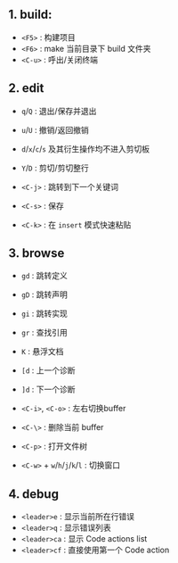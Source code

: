 ## 1. build:
+ `<F5>` : 构建项目
+ `<F6>` : make 当前目录下 build 文件夹
+ `<C-u>` : 呼出/关闭终端

## 2. edit
+ `q`/`Q` : 退出/保存并退出
+ `u`/`U` : 撤销/返回撤销
+ `d`/`x`/`c`/`s` 及其衍生操作均不进入剪切板
+ `Y`/`D` : 剪切/剪切整行

+ `<C-j>` : 跳转到下一个关键词 
+ `<C-s>` : 保存
+ `<C-k>` : 在 `insert` 模式快速粘贴

## 3. browse
+ `gd` : 跳转定义
+ `gD` : 跳转声明
+ `gi` : 跳转实现
+ `gr` : 查找引用
+ `K` : 悬浮文档
+ `[d` : 上一个诊断
+ `]d` : 下一个诊断

+ `<C-i>`, `<C-o>` : 左右切换buffer
+ `<C-\>` : 删除当前 buffer
+ `<C-p>` : 打开文件树
+ `<C-w>` + `w`/`h`/`j`/`k`/`l` : 切换窗口

## 4. debug
+ `<leader>e` : 显示当前所在行错误
+ `<leader>q` : 显示错误列表
+ `<leader>ca` : 显示 Code actions list
+ `<leader>cf` : 直接使用第一个 Code action
